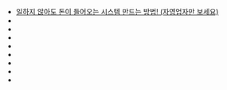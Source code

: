 - [일하지 않아도 돈이 들어오는 시스템 만드는 방법! (자영업자만 보세요)](https://youtube.com/shorts/iZs4hAT1yko?si=96OJIXDUGI3cGGgg)
- []()
- []()
- []()
- []()
- []()
- []()
- []()
- []()